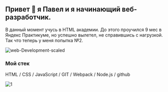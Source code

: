 ## Привет 👋 я Павел и я начинающий веб-разработчик.
В данный момент учусь в HTML академии.
До этого проучился 9 мес в Яндекс Практикуме, но успешно вылетел, не справившись с нагрузкой.
Так что теперь у меня попытка №2.

![web-Development-scaled](https://user-images.githubusercontent.com/73703906/120066384-83dbab80-c08f-11eb-9785-e17aa6885fdb.jpg)

### Мой стек

HTML / CSS / JavaScript / GIT / Webpack / Node.js / github

![1](https://user-images.githubusercontent.com/73703906/120066239-25163200-c08f-11eb-8733-caa04b5791c6.png)

